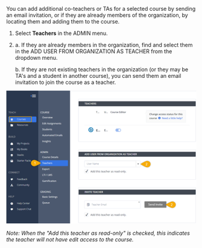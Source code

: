 
You can add additional co-teachers or TAs for a selected course by sending an email invitation, or if they are already members of the organization, by locating them and adding them to the course.

1. Select **Teachers** in the ADMIN menu.
3.
    a. If they are already members in the organization, find and select them in the ADD USER FROM ORGANIZATION AS TEACHER from the dropdown menu.

    b. If they are not existing teachers in the organization (or they may be TA's and a student in another course), you can send them an email invitation to join the course as a teacher.

![Add teacher to organization](.guides/img/addtoorg.png)

*Note: When the "Add this teacher as read-only" is checked, this indicates the teacher will not have edit access to the course.*